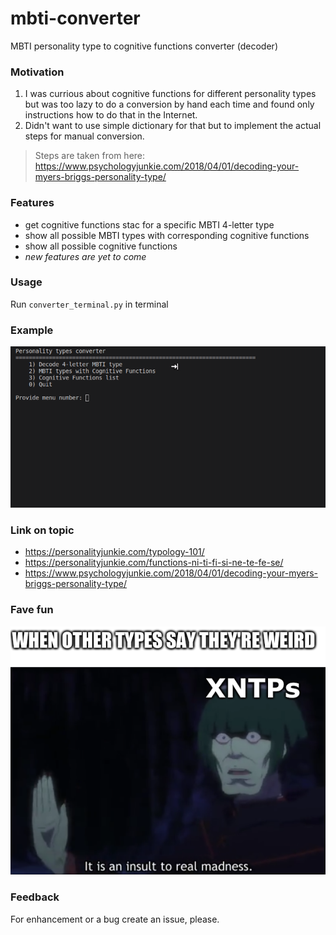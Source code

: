 # mbti-converter

MBTI personality type to cognitive functions converter (decoder)

### Motivation

1) I was currious about cognitive functions for different personality types but was too lazy to do a conversion by hand each time and found only instructions how to do that in the Internet.
2) Didn't want to use simple dictionary for that but to implement the actual steps for manual conversion.

> Steps are taken from here: https://www.psychologyjunkie.com/2018/04/01/decoding-your-myers-briggs-personality-type/

### Features

* get cognitive functions stac for a specific MBTI 4-letter type
* show all possible MBTI types with corresponding cognitive functions
* show all possible cognitive functions
* _new features are yet to come_

### Usage

Run `converter_terminal.py` in terminal

### Example

![Usage example](assets/example_animation.gif)

### Link on topic

* https://personalityjunkie.com/typology-101/
* https://personalityjunkie.com/functions-ni-ti-fi-si-ne-te-fe-se/
* https://www.psychologyjunkie.com/2018/04/01/decoding-your-myers-briggs-personality-type/

### Fave fun

![real madness meme](assets/real_madness.png)

### Feedback

For enhancement or a bug create an issue, please.
